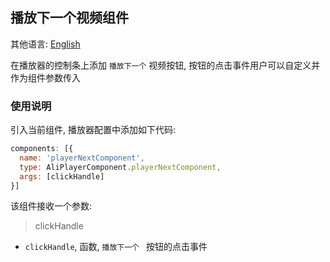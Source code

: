 ## 播放下一个视频组件

其他语言: [English](https://github.com/aliyunvideo/AliyunPlayer_Web/blob/master/customComponents/src/components/playerNextComponent/README.md)

在播放器的控制条上添加 `播放下一个` 视频按钮, 按钮的点击事件用户可以自定义并作为组件参数传入

### 使用说明

引入当前组件, 播放器配置中添加如下代码:

```js
components: [{
  name: 'playerNextComponent',
  type: AliPlayerComponent.playerNextComponent,
  args: [clickHandle]
}]
```

该组件接收一个参数:

> clickHandle

- `clickHandle`, 函数, `播放下一个 ` 按钮的点击事件